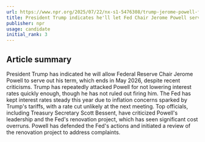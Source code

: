 ```yaml
---
url: https://www.npr.org/2025/07/22/nx-s1-5476308/trump-jerome-powell-fed-chair-job
title: President Trump indicates he'll let Fed Chair Jerome Powell serve out his term
publisher: npr
usage: candidate
initial_rank: 3
---
```

## Article summary
President Trump has indicated he will allow Federal Reserve Chair Jerome Powell to serve out his term, which ends in May 2026, despite recent criticisms. Trump has repeatedly attacked Powell for not lowering interest rates quickly enough, though he has not ruled out firing him. The Fed has kept interest rates steady this year due to inflation concerns sparked by Trump's tariffs, with a rate cut unlikely at the next meeting. Top officials, including Treasury Secretary Scott Bessent, have criticized Powell's leadership and the Fed's renovation project, which has seen significant cost overruns. Powell has defended the Fed's actions and initiated a review of the renovation project to address complaints.
